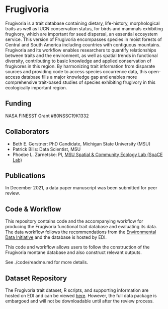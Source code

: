 # Frugivoria
Frugivoria is a trait database containing dietary, life-history, morphological traits as well as IUCN conservation status, for birds and mammals exhibiting frugivory, which are important for seed dispersal, an essential ecosystem service. This version of Frugivoria encompasses species in moist forests of Central and South America including countries with contiguous mountains. Frugivoria and its workflow enables researchers to quantify relationships between traits and the environment, as well as spatial trends in functional diversity, contributing to basic knowledge and applied conservation of frugivores in this region. By harmonizing trait information from disparate sources and providing code to access species occurrence data, this open-access database fills a major knowledge gap and enables more comprehensive trait-based studies of species exhibiting frugivory in this ecologically important region.

## Funding
NASA FINESST Grant #80NSSC19K1332

## Collaborators
- Beth E. Gerstner: PhD Candidate, Michigan State University (MSU)
- Patrick Bills: Data Scientist, MSU
- Phoebe L. Zarnetske: PI, [MSU Spatial & Community Ecology Lab (SpaCE Lab)](http://www.communityecologylab.com)

## Publications
In December 2021, a data paper manuscript was been submitted for peer review.

## Code & Workflow
This repository contains code and the accompanying workflow for producing the Frugivoria functional trait database and evaluating its data. The data workflow follows the recommendations from the [Environmental Data Initiative](http://www.environmentaldatainitiative.org) and the database is hosted by EDI. 

This code and workflow allows users to follow the construction of the Frugivoria montane database and also construct relevant outputs.

See ./code/readme.md for more details.

## Dataset Repository
The Frugivoria trait dataset, R scripts, and supporting information are hosted on EDI and can be viewed [here](https://portal.edirepository.org/nis/mapbrowse?packageid=edi.1035.1). However, the full data package is embargoed and will not be downloadable until after the review process. 
